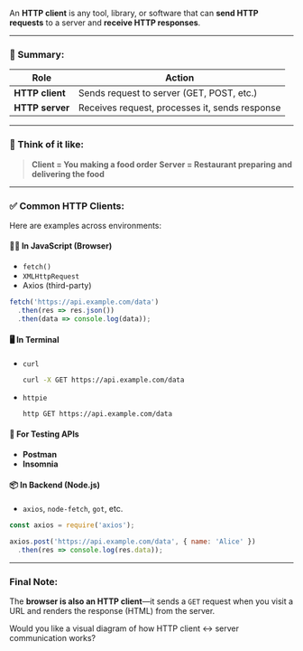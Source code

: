 An **HTTP client** is any tool, library, or software that can **send HTTP requests** to a server and **receive HTTP responses**.

---

### 🔁 Summary:

| Role            | Action                                         |
| --------------- | ---------------------------------------------- |
| **HTTP client** | Sends request to server (GET, POST, etc.)      |
| **HTTP server** | Receives request, processes it, sends response |

---

### 🧠 Think of it like:

> **Client = You making a food order**
> **Server = Restaurant preparing and delivering the food**

---

### ✅ Common HTTP Clients:

Here are examples across environments:

#### 🧑‍💻 In JavaScript (Browser)

* `fetch()`
* `XMLHttpRequest`
* Axios (third-party)

```js
fetch('https://api.example.com/data')
  .then(res => res.json())
  .then(data => console.log(data));
```

#### 🖥️ In Terminal

* `curl`

  ```bash
  curl -X GET https://api.example.com/data
  ```
* `httpie`

  ```bash
  http GET https://api.example.com/data
  ```

#### 🧪 For Testing APIs

* **Postman**
* **Insomnia**

#### 📦 In Backend (Node.js)

* `axios`, `node-fetch`, `got`, etc.

```js
const axios = require('axios');

axios.post('https://api.example.com/data', { name: 'Alice' })
  .then(res => console.log(res.data));
```

---

### Final Note:

The **browser is also an HTTP client**—it sends a `GET` request when you visit a URL and renders the response (HTML) from the server.

Would you like a visual diagram of how HTTP client ↔ server communication works?
